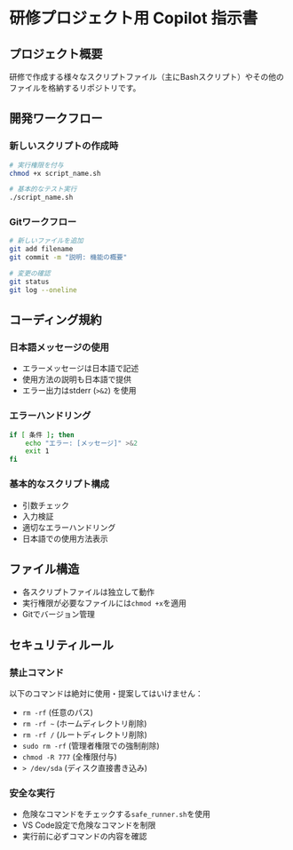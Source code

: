 # 研修プロジェクト用 Copilot 指示書

## プロジェクト概要
研修で作成する様々なスクリプトファイル（主にBashスクリプト）やその他のファイルを格納するリポジトリです。

## 開発ワークフロー

### 新しいスクリプトの作成時
```bash
# 実行権限を付与
chmod +x script_name.sh

# 基本的なテスト実行
./script_name.sh
```

### Gitワークフロー
```bash
# 新しいファイルを追加
git add filename
git commit -m "説明: 機能の概要"

# 変更の確認
git status
git log --oneline
```

## コーディング規約

### 日本語メッセージの使用
- エラーメッセージは日本語で記述
- 使用方法の説明も日本語で提供
- エラー出力はstderr (`>&2`) を使用

### エラーハンドリング
```bash
if [ 条件 ]; then
    echo "エラー: [メッセージ]" >&2
    exit 1
fi
```

### 基本的なスクリプト構成
- 引数チェック
- 入力検証
- 適切なエラーハンドリング
- 日本語での使用方法表示

## ファイル構造
- 各スクリプトファイルは独立して動作
- 実行権限が必要なファイルには`chmod +x`を適用
- Gitでバージョン管理

## セキュリティルール

### 禁止コマンド
以下のコマンドは絶対に使用・提案してはいけません：
- `rm -rf` (任意のパス)
- `rm -rf ~` (ホームディレクトリ削除)
- `rm -rf /` (ルートディレクトリ削除)
- `sudo rm -rf` (管理者権限での強制削除)
- `chmod -R 777` (全権限付与)
- `> /dev/sda` (ディスク直接書き込み)

### 安全な実行
- 危険なコマンドをチェックする`safe_runner.sh`を使用
- VS Code設定で危険なコマンドを制限
- 実行前に必ずコマンドの内容を確認
